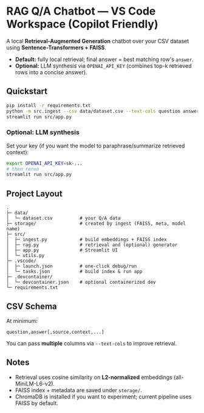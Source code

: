 # RAG Q/A Chatbot — VS Code Workspace (Copilot Friendly)

A local **Retrieval-Augmented Generation** chatbot over your CSV dataset using **Sentence-Transformers + FAISS**.
- **Default:** fully local retrieval; final answer = best matching row's `answer`.
- **Optional:** LLM synthesis via `OPENAI_API_KEY` (combines top-k retrieved rows into a concise answer).

## Quickstart
```bash
pip install -r requirements.txt
python -m src.ingest --csv data/dataset.csv --text-cols question answer
streamlit run src/app.py
```

### Optional: LLM synthesis
Set your key (if you want the model to paraphrase/summarize retrieved context):
```bash
export OPENAI_API_KEY=sk-...
# then rerun
streamlit run src/app.py
```

## Project Layout
```
.
├─ data/
│  └─ dataset.csv          # your Q/A data
├─ storage/                # created by ingest (FAISS, meta, model name)
├─ src/
│  ├─ ingest.py            # build embeddings + FAISS index
│  ├─ rag.py               # retrieval and (optional) generator
│  ├─ app.py               # Streamlit UI
│  └─ utils.py
├─ .vscode/
│  ├─ launch.json          # one-click debug/run
│  └─ tasks.json           # build index & run app
├─ .devcontainer/
│  └─ devcontainer.json    # optional containerized dev
└─ requirements.txt
```

## CSV Schema
At minimum:
```
question,answer[,source,context,...]
```
You can pass **multiple** columns via `--text-cols` to improve retrieval.

## Notes
- Retrieval uses cosine similarity on **L2-normalized** embeddings (all-MiniLM-L6-v2).
- FAISS index + metadata are saved under `storage/`.
- ChromaDB is installed if you want to experiment; current pipeline uses FAISS by default.